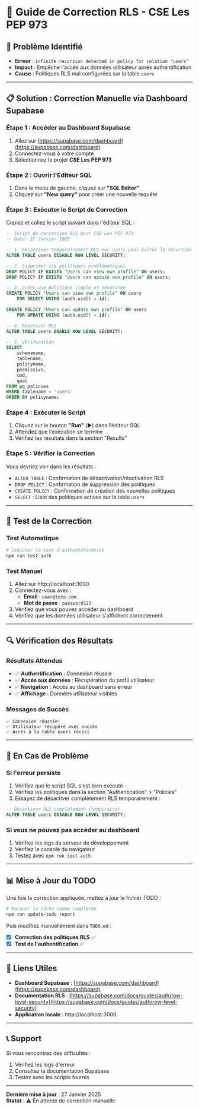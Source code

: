 # 🔧 Guide de Correction RLS - CSE Les PEP 973

## 🚨 **Problème Identifié**

- **Erreur** : `infinite recursion detected in policy for relation "users"`
- **Impact** : Empêche l'accès aux données utilisateur après authentification
- **Cause** : Politiques RLS mal configurées sur la table `users`

---

## 📋 **Solution : Correction Manuelle via Dashboard Supabase**

### **Étape 1 : Accéder au Dashboard Supabase**

1. Allez sur [https://supabase.com/dashboard](https://supabase.com/dashboard)
2. Connectez-vous à votre compte
3. Sélectionnez le projet **CSE Les PEP 973**

### **Étape 2 : Ouvrir l'Éditeur SQL**

1. Dans le menu de gauche, cliquez sur **"SQL Editor"**
2. Cliquez sur **"New query"** pour créer une nouvelle requête

### **Étape 3 : Exécuter le Script de Correction**

Copiez et collez le script suivant dans l'éditeur SQL :

```sql
-- Script de correction RLS pour CSE Les PEP 973
-- Date: 27 Janvier 2025

-- 1. Désactiver temporairement RLS sur users pour éviter la récursion
ALTER TABLE users DISABLE ROW LEVEL SECURITY;

-- 2. Supprimer les politiques problématiques
DROP POLICY IF EXISTS "Users can view own profile" ON users;
DROP POLICY IF EXISTS "Users can update own profile" ON users;

-- 3. Créer une politique simple et sécurisée
CREATE POLICY "Users can view own profile" ON users
    FOR SELECT USING (auth.uid() = id);

CREATE POLICY "Users can update own profile" ON users
    FOR UPDATE USING (auth.uid() = id);

-- 4. Réactiver RLS
ALTER TABLE users ENABLE ROW LEVEL SECURITY;

-- 5. Vérification
SELECT
    schemaname,
    tablename,
    policyname,
    permissive,
    cmd,
    qual
FROM pg_policies
WHERE tablename = 'users'
ORDER BY policyname;
```

### **Étape 4 : Exécuter le Script**

1. Cliquez sur le bouton **"Run"** (▶️) dans l'éditeur SQL
2. Attendez que l'exécution se termine
3. Vérifiez les résultats dans la section "Results"

### **Étape 5 : Vérifier la Correction**

Vous devriez voir dans les résultats :

- `ALTER TABLE` : Confirmation de désactivation/réactivation RLS
- `DROP POLICY` : Confirmation de suppression des politiques
- `CREATE POLICY` : Confirmation de création des nouvelles politiques
- `SELECT` : Liste des politiques actives sur la table `users`

---

## 🧪 **Test de la Correction**

### **Test Automatique**

```bash
# Exécuter le test d'authentification
npm run test-auth
```

### **Test Manuel**

1. Allez sur http://localhost:3000
2. Connectez-vous avec :
   - **Email** : `user@toto.com`
   - **Mot de passe** : `password123`
3. Vérifiez que vous pouvez accéder au dashboard
4. Vérifiez que les données utilisateur s'affichent correctement

---

## 🔍 **Vérification des Résultats**

### **Résultats Attendus**

- ✅ **Authentification** : Connexion réussie
- ✅ **Accès aux données** : Récupération du profil utilisateur
- ✅ **Navigation** : Accès au dashboard sans erreur
- ✅ **Affichage** : Données utilisateur visibles

### **Messages de Succès**

```
✅ Connexion réussie!
✅ Utilisateur récupéré avec succès
✅ Accès à la table users réussi
```

---

## 🚨 **En Cas de Problème**

### **Si l'erreur persiste**

1. Vérifiez que le script SQL s'est bien exécuté
2. Vérifiez les politiques dans la section "Authentication" > "Policies"
3. Essayez de désactiver complètement RLS temporairement :

```sql
-- Désactiver RLS complètement (temporaire)
ALTER TABLE users DISABLE ROW LEVEL SECURITY;
```

### **Si vous ne pouvez pas accéder au dashboard**

1. Vérifiez les logs du serveur de développement
2. Vérifiez la console du navigateur
3. Testez avec `npm run test-auth`

---

## 📊 **Mise à Jour du TODO**

Une fois la correction appliquée, mettez à jour le fichier TODO :

```bash
# Marquer la tâche comme complétée
npm run update-todo report
```

Puis modifiez manuellement dans `TODO.md` :

- [x] **Correction des politiques RLS** ✅
- [x] **Test de l'authentification** ✅

---

## 🔗 **Liens Utiles**

- **Dashboard Supabase** : [https://supabase.com/dashboard](https://supabase.com/dashboard)
- **Documentation RLS** : [https://supabase.com/docs/guides/auth/row-level-security](https://supabase.com/docs/guides/auth/row-level-security)
- **Application locale** : http://localhost:3000

---

## 📞 **Support**

Si vous rencontrez des difficultés :

1. Vérifiez les logs d'erreur
2. Consultez la documentation Supabase
3. Testez avec les scripts fournis

---

**Dernière mise à jour** : 27 Janvier 2025  
**Statut** : ⚠️ En attente de correction manuelle
